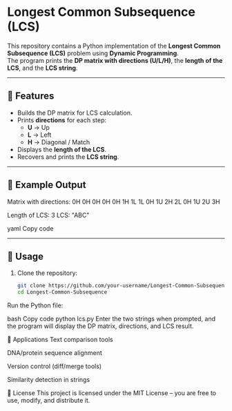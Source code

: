 # Longest Common Subsequence (LCS)

This repository contains a Python implementation of the **Longest Common Subsequence (LCS)** problem using **Dynamic Programming**.  
The program prints the **DP matrix with directions (U/L/H)**, the **length of the LCS**, and the **LCS string**.

---

## 🔹 Features
- Builds the DP matrix for LCS calculation.  
- Prints **directions** for each step:
  - **U** → Up  
  - **L** → Left  
  - **H** → Diagonal / Match  
- Displays the **length of the LCS**.  
- Recovers and prints the **LCS string**.  

---

## 🔹 Example Output
Matrix with directions:
0H 0H 0H 0H
0H 1H 1L 1L
0H 1U 2H 2L
0H 1U 2U 3H

Length of LCS: 3
LCS: "ABC"

yaml
Copy code

---

## 🔹 Usage
1. Clone the repository:
   ```bash
   git clone https://github.com/your-username/Longest-Common-Subsequence.git
   cd Longest-Common-Subsequence
Run the Python file:

bash
Copy code
python lcs.py
Enter the two strings when prompted, and the program will display the DP matrix, directions, and LCS result.

🔹 Applications
Text comparison tools

DNA/protein sequence alignment

Version control (diff/merge tools)

Similarity detection in strings

🔹 License
This project is licensed under the MIT License – you are free to use, modify, and distribute it.
